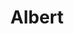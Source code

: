 ---
facebook: https://facebook.com/albertapp
instagram: https://instagram.com/albertapp
logohandle: albert
sort: albert
title: Albert
twitter: https://x.com/albertapp
website: https://albert.com/
---